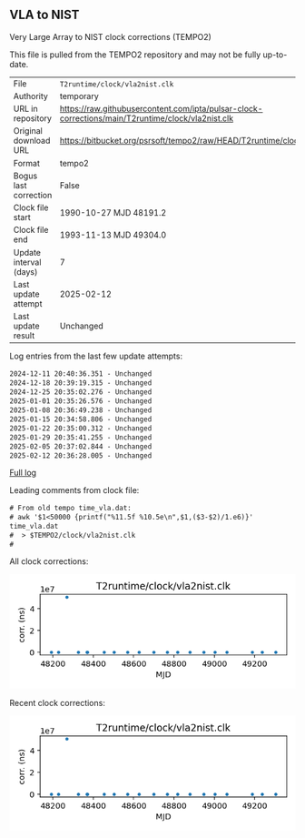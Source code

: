 
## VLA to NIST

Very Large Array to NIST clock corrections (TEMPO2)

This file is pulled from the TEMPO2 repository and may not be fully
up-to-date.

|     |     |
|:--- |:--- |
| File | `T2runtime/clock/vla2nist.clk` |
| Authority | temporary |
| URL in repository | <https://raw.githubusercontent.com/ipta/pulsar-clock-corrections/main/T2runtime/clock/vla2nist.clk> |
| Original download URL | <https://bitbucket.org/psrsoft/tempo2/raw/HEAD/T2runtime/clock/vla2nist.clk> |
| Format | tempo2 |
| Bogus last correction | False |
| Clock file start | 1990-10-27 MJD 48191.2 |
| Clock file end | 1993-11-13 MJD 49304.0 |
| Update interval (days) | 7 |
| Last update attempt | 2025-02-12 |
| Last update result | Unchanged |

Log entries from the last few update attempts:
```
2024-12-11 20:40:36.351 - Unchanged
2024-12-18 20:39:19.315 - Unchanged
2024-12-25 20:35:02.276 - Unchanged
2025-01-01 20:35:26.576 - Unchanged
2025-01-08 20:36:49.238 - Unchanged
2025-01-15 20:34:58.806 - Unchanged
2025-01-22 20:35:00.312 - Unchanged
2025-01-29 20:35:41.255 - Unchanged
2025-02-05 20:37:02.844 - Unchanged
2025-02-12 20:36:28.005 - Unchanged
```
[Full log](https://raw.githubusercontent.com/ipta/pulsar-clock-corrections/main/log/T2runtime/clock/vla2nist.clk.log)

Leading comments from clock file:

    # From old tempo time_vla.dat:
    # awk '$1<50000 {printf("%11.5f %10.5e\n",$1,($3-$2)/1.e6)}' time_vla.dat
    #  > $TEMPO2/clock/vla2nist.clk
    #



All clock corrections:

![plot of all clock corrections](vla2nist.clk.png "All corrections")

Recent clock corrections:

![plot of recent clock corrections](vla2nist.clk.short.png "Recent corrections")

